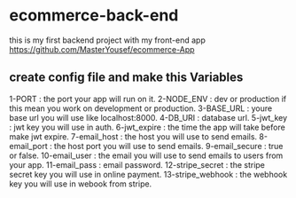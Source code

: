 # ecommerce-back-end
this is my first backend project with my front-end app https://github.com/MasterYousef/ecommerce-App
## create config file and make this Variables
1-PORT : the port your app will run on it.
2-NODE_ENV : dev or production if this mean you work on development or production.
3-BASE_URL : youre base url you will use like localhost:8000.
4-DB_URI : database url.
5-jwt_key : jwt key you will use in auth.
6-jwt_expire : the time the app will take before make jwt expire.
7-email_host : the host you will use to send emails.
8-email_port : the host port you will use to send emails.
9-email_secure : true or false.
10-email_user : the email you will use to send emails to users from your app.
11-email_pass : email password.
12-stripe_secret : the stripe secret key you will use in online payment.
13-stripe_webhook : the webhook key you will use in webook from stripe.
